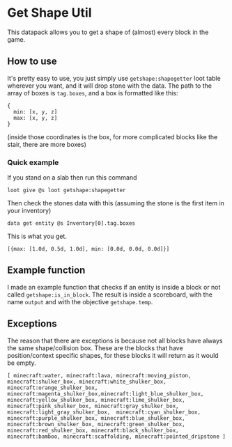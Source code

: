 # Get Shape Util

This datapack allows you to get a shape of (almost) every block in the game.

## How to use

It's pretty easy to use, you just simply use `getshape:shapegetter` loot table wherever you want, and it will drop stone with the data. The path to the array of boxes is `tag.boxes`, and a box is formatted like this:
```
{
  min: [x, y, z]
  max: [x, y, z]
}
```
(inside those coordinates is the box, for more complicated blocks like the stair, there are more boxes)

### Quick example

If you stand on a slab then run this command
```
loot give @s loot getshape:shapegetter
```
Then check the stones data with this (assuming the stone is the first item in your inventory)
```
data get entity @s Inventory[0].tag.boxes
```
This is what you get.
```
[{max: [1.0d, 0.5d, 1.0d], min: [0.0d, 0.0d, 0.0d]}]
```

## Example function

I made an example function that checks if an entity is inside a block or not called `getshape:is_in_block`.
The result is inside a scoreboard, with the name `output` and with the objective `getshape.temp`.

## Exceptions

The reason that there are exceptions is because not all blocks have always the same shape/collision box. 
These are the blocks that have position/context specific shapes, for these blocks it will return as it would be empty.
```
[ minecraft:water, minecraft:lava, minecraft:moving_piston, minecraft:shulker_box, minecraft:white_shulker_box, minecraft:orange_shulker_box, minecraft:magenta_shulker_box,minecraft:light_blue_shulker_box, minecraft:yellow_shulker_box, minecraft:lime_shulker_box, minecraft:pink_shulker_box, minecraft:gray_shulker_box, minecraft:light_gray_shulker_box,  minecraft:cyan_shulker_box, minecraft:purple_shulker_box, minecraft:blue_shulker_box, minecraft:brown_shulker_box, minecraft:green_shulker_box, minecraft:red_shulker_box, minecraft:black_shulker_box, minecraft:bamboo, minecraft:scaffolding, minecraft:pointed_dripstone ]
```
